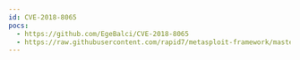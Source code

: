```yaml
---
id: CVE-2018-8065
pocs:
  - https://github.com/EgeBalci/CVE-2018-8065
  - https://raw.githubusercontent.com/rapid7/metasploit-framework/master/modules/auxiliary/dos/http/flexense_http_server_dos.rb
---
```

